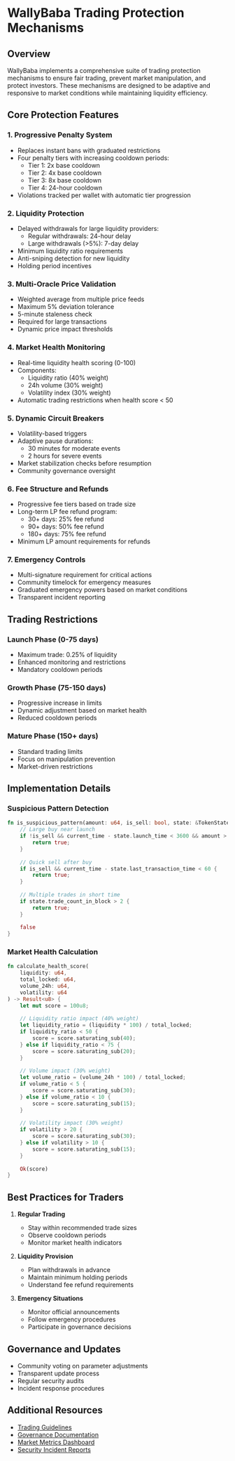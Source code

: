 # WallyBaba Trading Protection Mechanisms

## Overview

WallyBaba implements a comprehensive suite of trading protection mechanisms to ensure fair trading, prevent market manipulation, and protect investors. These mechanisms are designed to be adaptive and responsive to market conditions while maintaining liquidity efficiency.

## Core Protection Features

### 1. Progressive Penalty System
- Replaces instant bans with graduated restrictions
- Four penalty tiers with increasing cooldown periods:
  - Tier 1: 2x base cooldown
  - Tier 2: 4x base cooldown
  - Tier 3: 8x base cooldown
  - Tier 4: 24-hour cooldown
- Violations tracked per wallet with automatic tier progression

### 2. Liquidity Protection
- Delayed withdrawals for large liquidity providers:
  - Regular withdrawals: 24-hour delay
  - Large withdrawals (>5%): 7-day delay
- Minimum liquidity ratio requirements
- Anti-sniping detection for new liquidity
- Holding period incentives

### 3. Multi-Oracle Price Validation
- Weighted average from multiple price feeds
- Maximum 5% deviation tolerance
- 5-minute staleness check
- Required for large transactions
- Dynamic price impact thresholds

### 4. Market Health Monitoring
- Real-time liquidity health scoring (0-100)
- Components:
  - Liquidity ratio (40% weight)
  - 24h volume (30% weight)
  - Volatility index (30% weight)
- Automatic trading restrictions when health score < 50

### 5. Dynamic Circuit Breakers
- Volatility-based triggers
- Adaptive pause durations:
  - 30 minutes for moderate events
  - 2 hours for severe events
- Market stabilization checks before resumption
- Community governance oversight

### 6. Fee Structure and Refunds
- Progressive fee tiers based on trade size
- Long-term LP fee refund program:
  - 30+ days: 25% fee refund
  - 90+ days: 50% fee refund
  - 180+ days: 75% fee refund
- Minimum LP amount requirements for refunds

### 7. Emergency Controls
- Multi-signature requirement for critical actions
- Community timelock for emergency measures
- Graduated emergency powers based on market conditions
- Transparent incident reporting

## Trading Restrictions

### Launch Phase (0-75 days)
- Maximum trade: 0.25% of liquidity
- Enhanced monitoring and restrictions
- Mandatory cooldown periods

### Growth Phase (75-150 days)
- Progressive increase in limits
- Dynamic adjustment based on market health
- Reduced cooldown periods

### Mature Phase (150+ days)
- Standard trading limits
- Focus on manipulation prevention
- Market-driven restrictions

## Implementation Details

### Suspicious Pattern Detection
```rust
fn is_suspicious_pattern(amount: u64, is_sell: bool, state: &TokenState) -> bool {
    // Large buy near launch
    if !is_sell && current_time - state.launch_time < 3600 && amount > state.total_liquidity / 100 {
        return true;
    }
    
    // Quick sell after buy
    if is_sell && current_time - state.last_transaction_time < 60 {
        return true;
    }
    
    // Multiple trades in short time
    if state.trade_count_in_block > 2 {
        return true;
    }
    
    false
}
```

### Market Health Calculation
```rust
fn calculate_health_score(
    liquidity: u64,
    total_locked: u64,
    volume_24h: u64,
    volatility: u64
) -> Result<u8> {
    let mut score = 100u8;
    
    // Liquidity ratio impact (40% weight)
    let liquidity_ratio = (liquidity * 100) / total_locked;
    if liquidity_ratio < 50 {
        score = score.saturating_sub(40);
    } else if liquidity_ratio < 75 {
        score = score.saturating_sub(20);
    }
    
    // Volume impact (30% weight)
    let volume_ratio = (volume_24h * 100) / total_locked;
    if volume_ratio < 5 {
        score = score.saturating_sub(30);
    } else if volume_ratio < 10 {
        score = score.saturating_sub(15);
    }
    
    // Volatility impact (30% weight)
    if volatility > 20 {
        score = score.saturating_sub(30);
    } else if volatility > 10 {
        score = score.saturating_sub(15);
    }
    
    Ok(score)
}
```

## Best Practices for Traders

1. **Regular Trading**
   - Stay within recommended trade sizes
   - Observe cooldown periods
   - Monitor market health indicators

2. **Liquidity Provision**
   - Plan withdrawals in advance
   - Maintain minimum holding periods
   - Understand fee refund requirements

3. **Emergency Situations**
   - Monitor official announcements
   - Follow emergency procedures
   - Participate in governance decisions

## Governance and Updates

- Community voting on parameter adjustments
- Transparent update process
- Regular security audits
- Incident response procedures

## Additional Resources

- [Trading Guidelines](../guides/trading.md)
- [Governance Documentation](../governance/README.md)
- [Market Metrics Dashboard](https://metrics.wallybaba.com)
- [Security Incident Reports](https://security.wallybaba.com) 